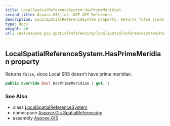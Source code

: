 ```yaml
---
title: LocalSpatialReferenceSystem.HasPrimeMeridian
second_title: Aspose.GIS for .NET API Reference
description: LocalSpatialReferenceSystem property. Returns false since Local SRS doesnt have prime meridian.
type: docs
weight: 50
url: /net/aspose.gis.spatialreferencing/localspatialreferencesystem/hasprimemeridian/
---
```

## LocalSpatialReferenceSystem.HasPrimeMeridian property

Returns `false`, since Local SRS doesn't have prime meridian.

```csharp
public override bool HasPrimeMeridian { get; }
```

### See Also

* class [LocalSpatialReferenceSystem](../)
* namespace [Aspose.Gis.SpatialReferencing](../../localspatialreferencesystem/)
* assembly [Aspose.GIS](../../../)


